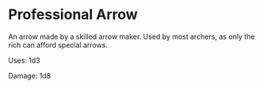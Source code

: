 ﻿# Professional Arrow

An arrow made by a skilled arrow maker. 
Used by most archers, as only the rich can afford special arrows.

Uses: 1d3

Damage: 1d8